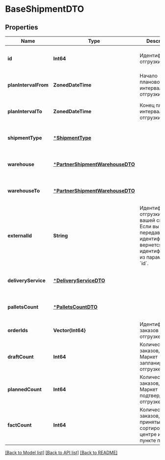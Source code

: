 # BaseShipmentDTO


## Properties
Name | Type | Description | Notes
------------ | ------------- | ------------- | -------------
**id** | **Int64** | Идентификатор отгрузки. | [optional] [default to nothing]
**planIntervalFrom** | **ZonedDateTime** | Начало планового интервала отгрузки. | [optional] [default to nothing]
**planIntervalTo** | **ZonedDateTime** | Конец планового интервала отгрузки. | [optional] [default to nothing]
**shipmentType** | [***ShipmentType**](ShipmentType.md) |  | [optional] [default to nothing]
**warehouse** | [***PartnerShipmentWarehouseDTO**](PartnerShipmentWarehouseDTO.md) |  | [optional] [default to nothing]
**warehouseTo** | [***PartnerShipmentWarehouseDTO**](PartnerShipmentWarehouseDTO.md) |  | [optional] [default to nothing]
**externalId** | **String** | Идентификатор отгрузки в вашей системе. Если вы еще не передавали идентификатор, вернется идентификатор из параметра &#x60;id&#x60;. | [optional] [default to nothing]
**deliveryService** | [***DeliveryServiceDTO**](DeliveryServiceDTO.md) |  | [optional] [default to nothing]
**palletsCount** | [***PalletsCountDTO**](PalletsCountDTO.md) |  | [optional] [default to nothing]
**orderIds** | **Vector{Int64}** | Идентификаторы заказов в отгрузке. | [default to nothing]
**draftCount** | **Int64** | Количество заказов, которое Маркет запланировал к отгрузке. | [optional] [default to nothing]
**plannedCount** | **Int64** | Количество заказов, которое Маркет подтвердил к отгрузке. | [optional] [default to nothing]
**factCount** | **Int64** | Количество заказов, принятых в сортировочном центре или пункте приема. | [optional] [default to nothing]


[[Back to Model list]](../README.md#models) [[Back to API list]](../README.md#api-endpoints) [[Back to README]](../README.md)


